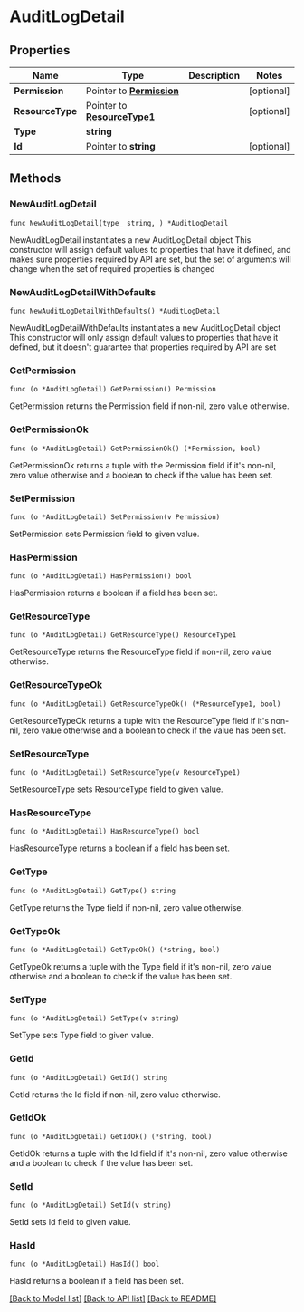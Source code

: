 # AuditLogDetail

## Properties

Name | Type | Description | Notes
------------ | ------------- | ------------- | -------------
**Permission** | Pointer to [**Permission**](Permission.md) |  | [optional] 
**ResourceType** | Pointer to [**ResourceType1**](ResourceType1.md) |  | [optional] 
**Type** | **string** |  | 
**Id** | Pointer to **string** |  | [optional] 

## Methods

### NewAuditLogDetail

`func NewAuditLogDetail(type_ string, ) *AuditLogDetail`

NewAuditLogDetail instantiates a new AuditLogDetail object
This constructor will assign default values to properties that have it defined,
and makes sure properties required by API are set, but the set of arguments
will change when the set of required properties is changed

### NewAuditLogDetailWithDefaults

`func NewAuditLogDetailWithDefaults() *AuditLogDetail`

NewAuditLogDetailWithDefaults instantiates a new AuditLogDetail object
This constructor will only assign default values to properties that have it defined,
but it doesn't guarantee that properties required by API are set

### GetPermission

`func (o *AuditLogDetail) GetPermission() Permission`

GetPermission returns the Permission field if non-nil, zero value otherwise.

### GetPermissionOk

`func (o *AuditLogDetail) GetPermissionOk() (*Permission, bool)`

GetPermissionOk returns a tuple with the Permission field if it's non-nil, zero value otherwise
and a boolean to check if the value has been set.

### SetPermission

`func (o *AuditLogDetail) SetPermission(v Permission)`

SetPermission sets Permission field to given value.

### HasPermission

`func (o *AuditLogDetail) HasPermission() bool`

HasPermission returns a boolean if a field has been set.

### GetResourceType

`func (o *AuditLogDetail) GetResourceType() ResourceType1`

GetResourceType returns the ResourceType field if non-nil, zero value otherwise.

### GetResourceTypeOk

`func (o *AuditLogDetail) GetResourceTypeOk() (*ResourceType1, bool)`

GetResourceTypeOk returns a tuple with the ResourceType field if it's non-nil, zero value otherwise
and a boolean to check if the value has been set.

### SetResourceType

`func (o *AuditLogDetail) SetResourceType(v ResourceType1)`

SetResourceType sets ResourceType field to given value.

### HasResourceType

`func (o *AuditLogDetail) HasResourceType() bool`

HasResourceType returns a boolean if a field has been set.

### GetType

`func (o *AuditLogDetail) GetType() string`

GetType returns the Type field if non-nil, zero value otherwise.

### GetTypeOk

`func (o *AuditLogDetail) GetTypeOk() (*string, bool)`

GetTypeOk returns a tuple with the Type field if it's non-nil, zero value otherwise
and a boolean to check if the value has been set.

### SetType

`func (o *AuditLogDetail) SetType(v string)`

SetType sets Type field to given value.


### GetId

`func (o *AuditLogDetail) GetId() string`

GetId returns the Id field if non-nil, zero value otherwise.

### GetIdOk

`func (o *AuditLogDetail) GetIdOk() (*string, bool)`

GetIdOk returns a tuple with the Id field if it's non-nil, zero value otherwise
and a boolean to check if the value has been set.

### SetId

`func (o *AuditLogDetail) SetId(v string)`

SetId sets Id field to given value.

### HasId

`func (o *AuditLogDetail) HasId() bool`

HasId returns a boolean if a field has been set.


[[Back to Model list]](../README.md#documentation-for-models) [[Back to API list]](../README.md#documentation-for-api-endpoints) [[Back to README]](../README.md)


